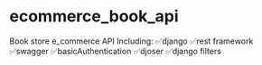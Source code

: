 # ecommerce_book_api
Book store e_commerce API
Including:
✅django
✅rest framework
✅swagger
✅basicAuthentication
✅djoser
✅django filters
